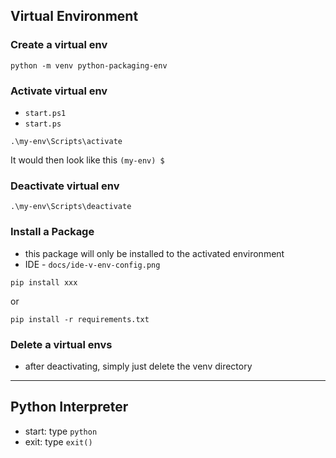 ## Virtual Environment

### Create a virtual env

```shell
python -m venv python-packaging-env
```

### Activate virtual env

* `start.ps1`
* `start.ps`

```shell
.\my-env\Scripts\activate
```

It would then look like this `(my-env) $`

### Deactivate virtual env

```shell
.\my-env\Scripts\deactivate
```

### Install a Package

* this package will only be installed to the activated environment
* IDE - `docs/ide-v-env-config.png`

```shell
pip install xxx
```

or

```shell
pip install -r requirements.txt
```

### Delete a virtual envs

* after deactivating, simply just delete the venv directory

----

## Python Interpreter

* start: type `python`
* exit: type `exit()`